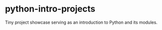 # python-intro-projects

Tiny project showcase serving as an introduction to Python and its modules.
